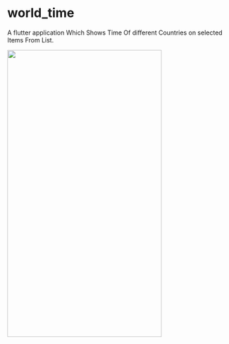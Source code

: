 # world_time
A flutter application Which Shows Time Of different Countries on selected Items From List.

<img src="https://user-images.githubusercontent.com/55477266/69420105-08839600-0d44-11ea-9b3e-73ccf9e826b9.png" width="350" height="650">

